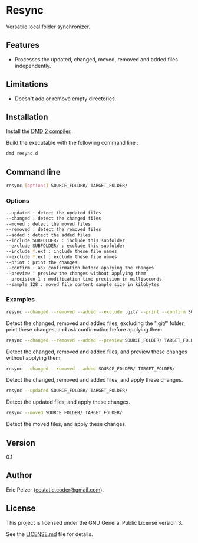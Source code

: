 # Resync

Versatile local folder synchronizer.

## Features

* Processes the updated, changed, moved, removed and added files independently.

## Limitations

* Doesn't add or remove empty directories.

## Installation

Install the [DMD 2 compiler](https://dlang.org/download.html).

Build the executable with the following command line :

```bash
dmd resync.d
```

## Command line

```bash
resync [options] SOURCE_FOLDER/ TARGET_FOLDER/
```

### Options

```bash
--updated : detect the updated files
--changed : detect the changed files
--moved : detect the moved files
--removed : detect the removed files
--added : detect the added files
--include SUBFOLDER/ : include this subfolder
--exclude SUBFOLDER/ : exclude this subfolder
--include *.ext : include these file names
--exclude *.ext : exclude these file names
--print : print the changes
--confirm : ask confirmation before applying the changes
--preview : preview the changes without applying them
--precision 1 : modification time precision in milliseconds
--sample 128 : moved file content sample size in kilobytes
``` 

### Examples

```bash
resync --changed --removed --added --exclude .git/ --print --confirm SOURCE_FOLDER/ TARGET_FOLDER/
```

Detect the changed, removed and added files, excluding the ".git/" folder, print these changes, and ask confirmation before applying them.

```bash
resync --changed --removed --added --preview SOURCE_FOLDER/ TARGET_FOLDER/
```

Detect the changed, removed and added files, and preview these changes without applying them.

```bash
resync --changed --removed --added SOURCE_FOLDER/ TARGET_FOLDER/
```

Detect the changed, removed and added files, and apply these changes.

```bash
resync --updated SOURCE_FOLDER/ TARGET_FOLDER/
```

Detect the updated files, and apply these changes.

```bash
resync --moved SOURCE_FOLDER/ TARGET_FOLDER/
```

Detect the moved files, and apply these changes.

## Version

0.1

## Author

Eric Pelzer (ecstatic.coder@gmail.com).

## License

This project is licensed under the GNU General Public License version 3.

See the [LICENSE.md](LICENSE.md) file for details.
